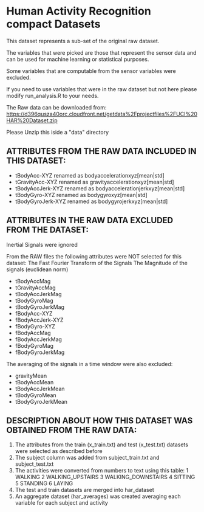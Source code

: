 Human Activity Recognition compact Datasets
========================================================

This dataset represents a sub-set of the original raw dataset.

The variables that were picked are those that represent the sensor data
and can be used for machine learning or statistical purposes.

Some variables that are computable from the sensor variables were excluded.

If you need to use variables that were in the raw dataset but not here
please modify run_analysis.R to your needs.

The Raw data can be downloaded from:
https://d396qusza40orc.cloudfront.net/getdata%2Fprojectfiles%2FUCI%20HAR%20Dataset.zip

Please Unzip this iside a "data" directory 

ATTRIBUTES FROM THE RAW DATA INCLUDED IN THIS DATASET:
-----------------------------------------------------

* tBodyAcc-XYZ  renamed as bodyaccelerationxyz[mean|std]
* tGravityAcc-XYZ renamed as gravityaccelerationxyz[mean|std]
* tBodyAccJerk-XYZ renamed as bodyaccelerationjerkxyz[mean|std]
* tBodyGyro-XYZ renamed as bodygyroxyz[mean|std]
* tBodyGyroJerk-XYZ renamed as bodygyrojerkxyz[mean|std]

ATTRIBUTES IN THE RAW DATA EXCLUDED FROM THE DATASET:
----------------------------------------------------

Inertial Signals were ignored

From the RAW files the following attributes were NOT selected for this dataset:
The Fast Fourier Transform of the Signals
The Magnitude of the signals (euclidean norm)

* tBodyAccMag
* tGravityAccMag
* tBodyAccJerkMag
* tBodyGyroMag
* tBodyGyroJerkMag
* fBodyAcc-XYZ
* fBodyAccJerk-XYZ
* fBodyGyro-XYZ
* fBodyAccMag
* fBodyAccJerkMag
* fBodyGyroMag
* fBodyGyroJerkMag

The averaging of the signals in a time window were also excluded:

* gravityMean
* tBodyAccMean
* tBodyAccJerkMean
* tBodyGyroMean
* tBodyGyroJerkMean

DESCRIPTION ABOUT HOW THIS DATASET WAS OBTAINED FROM THE RAW DATA:
-----------------------------------------------------------------

1. The attributes from the train (x_train.txt) and test (x_test.txt) datasets were selected as described before
2. The subject column was added from subject_train.txt and subject_test.txt
3. The activities were converted from numbers to text using this table:
        1 WALKING
        2 WALKING_UPSTAIRS
        3 WALKING_DOWNSTAIRS
        4 SITTING
        5 STANDING
        6 LAYING
4. The test and train datasets are merged into har_dataset
5. An aggregate dataset (har_averages) was created averaging each variable for 
each subject and activity